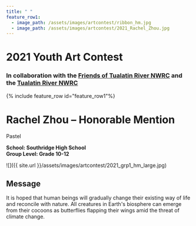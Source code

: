 ```yaml
---
title: " "
feature_row1:
  - image_path: /assets/images/artcontest/ribbon_hm.jpg
  - image_path: /assets/images/artcontest/2021_Rachel_Zhou.jpg
---
```


# 2021 Youth Art Contest

### In collaboration with the [Friends of Tualatin River NWRC](https://fotr.wildapricot.org/) and the [Tualatin River NWRC](https://www.fws.gov/refuge/Tualatin_River/)

{% include feature_row id="feature_row1"%}

# Rachel Zhou – Honorable Mention  
Pastel  

**School: Southridge  High School**  
**Group Level: Grade 10-12**  

![]({{ site.url }}/assets/images/artcontest/2021_grp1_hm_large.jpg)

## Message

It is hoped that human beings will gradually change their existing way of life and reconcile with nature. All creatures in Earth's biosphere can emerge from their cocoons as butterflies flapping their wings amid the threat of climate change.
